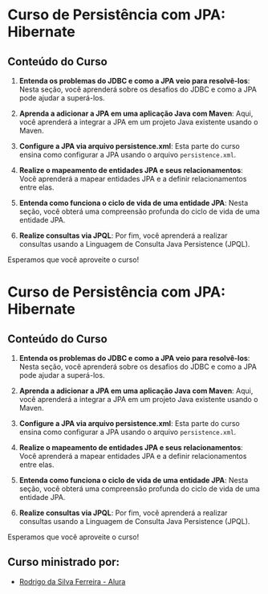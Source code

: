 # Curso de Persistência com JPA: Hibernate

## Conteúdo do Curso

1. **Entenda os problemas do JDBC e como a JPA veio para resolvê-los**: Nesta seção, você aprenderá sobre os desafios do JDBC e como a JPA pode ajudar a superá-los.

2. **Aprenda a adicionar a JPA em uma aplicação Java com Maven**: Aqui, você aprenderá a integrar a JPA em um projeto Java existente usando o Maven.

3. **Configure a JPA via arquivo persistence.xml**: Esta parte do curso ensina como configurar a JPA usando o arquivo `persistence.xml`.

4. **Realize o mapeamento de entidades JPA e seus relacionamentos**: Você aprenderá a mapear entidades JPA e a definir relacionamentos entre elas.

5. **Entenda como funciona o ciclo de vida de uma entidade JPA**: Nesta seção, você obterá uma compreensão profunda do ciclo de vida de uma entidade JPA.

6. **Realize consultas via JPQL**: Por fim, você aprenderá a realizar consultas usando a Linguagem de Consulta Java Persistence (JPQL).

Esperamos que você aproveite o curso!
# Curso de Persistência com JPA: Hibernate

## Conteúdo do Curso

1. **Entenda os problemas do JDBC e como a JPA veio para resolvê-los**: Nesta seção, você aprenderá sobre os desafios do JDBC e como a JPA pode ajudar a superá-los.

2. **Aprenda a adicionar a JPA em uma aplicação Java com Maven**: Aqui, você aprenderá a integrar a JPA em um projeto Java existente usando o Maven.

3. **Configure a JPA via arquivo persistence.xml**: Esta parte do curso ensina como configurar a JPA usando o arquivo `persistence.xml`.

4. **Realize o mapeamento de entidades JPA e seus relacionamentos**: Você aprenderá a mapear entidades JPA e a definir relacionamentos entre elas.

5. **Entenda como funciona o ciclo de vida de uma entidade JPA**: Nesta seção, você obterá uma compreensão profunda do ciclo de vida de uma entidade JPA.

6. **Realize consultas via JPQL**: Por fim, você aprenderá a realizar consultas usando a Linguagem de Consulta Java Persistence (JPQL).

Esperamos que você aproveite o curso!


## Curso ministrado por:

- [Rodrigo da Silva Ferreira - Alura ](https://www.linkedin.com/in/rcaneppele/)
